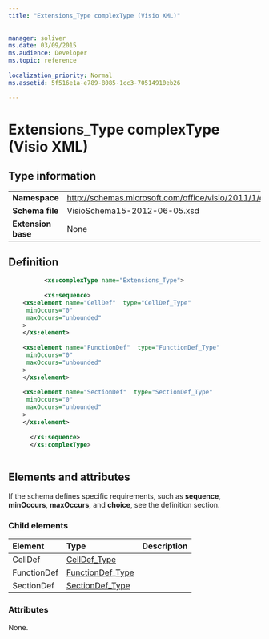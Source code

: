 ```yaml
---
title: "Extensions_Type complexType (Visio XML)"
 
 
manager: soliver
ms.date: 03/09/2015
ms.audience: Developer
ms.topic: reference
 
localization_priority: Normal
ms.assetid: 5f516e1a-e789-8085-1cc3-70514910eb26

---
```


# Extensions_Type complexType (Visio XML)

## Type information

|||
|:-----|:-----|
|**Namespace** <br/> |http://schemas.microsoft.com/office/visio/2011/1/core  <br/> |
|**Schema file** <br/> |VisioSchema15-2012-06-05.xsd  <br/> |
|**Extension base** <br/> |None  <br/> |
   
## Definition

```XML
          <xs:complexType name="Extensions_Type">
          
          <xs:sequence>
    <xs:element name="CellDef"  type="CellDef_Type"
     minOccurs="0"
     maxOccurs="unbounded"
    >
    </xs:element>
    
    <xs:element name="FunctionDef"  type="FunctionDef_Type"
     minOccurs="0"
     maxOccurs="unbounded"
    >
    </xs:element>
    
    <xs:element name="SectionDef"  type="SectionDef_Type"
     minOccurs="0"
     maxOccurs="unbounded"
    >
    </xs:element>
    
      </xs:sequence>
      </xs:complexType>
      
```

## Elements and attributes

If the schema defines specific requirements, such as **sequence**, **minOccurs**, **maxOccurs**, and **choice**, see the definition section. 
  
### Child elements

|**Element**|**Type**|**Description**|
|:-----|:-----|:-----|
|CellDef <br/> |[CellDef_Type](celldef_type-complextypevisio-xml.md) <br/> ||
|FunctionDef <br/> |[FunctionDef_Type](functiondef_type-complextypevisio-xml.md) <br/> ||
|SectionDef <br/> |[SectionDef_Type](sectiondef_type-complextypevisio-xml.md) <br/> ||
   
### Attributes

None.
  

